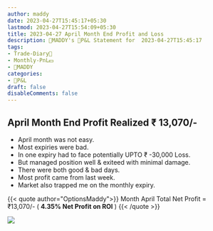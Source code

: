 ```yaml
---
author: maddy
date: 2023-04-27T15:45:17+05:30
lastmod: 2023-04-27T15:54:09+05:30
title: 2023-04-27 April Month End Profit and Loss
description: 🧔MADDY's 💸P&L Statement for  2023-04-27T15:45:17 
tags:
- Trade-Diary📗
- Monthly-PnL💵
- 🧔MADDY
categories: 
- 💸P&L
draft: false
disableComments: false
---
```


## April Month End Profit Realized ₹ 13,070/-

- April month was not easy.
- Most expiries were bad.
- In one expiry had to face potentially UPTO ₹ -30,000 Loss.
- But managed position well & exiteed with minimal damage.
- There were both good & bad days.
- Most profit came from last week.
- Market also trapped me on the monthly expiry.

{{< quote author="OptionsMaddy">}}
Month April Total Net Profit = ₹13,070/- ( **4.35% Net Profit on ROI** )
{{< /quote >}}


![](https://i.imgur.com/RG5RsYE.png)

